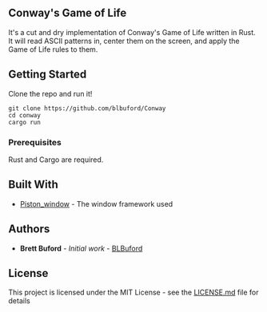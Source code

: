 ## Conway's Game of Life

It's a cut and dry implementation of Conway's Game of Life written in Rust. It will read ASCII patterns in, center them on the screen, and apply the Game of Life rules to them.

## Getting Started

Clone the repo and run it!

```
git clone https://github.com/blbuford/Conway
cd conway
cargo run
```

### Prerequisites

Rust and Cargo are required.


## Built With

* [Piston_window](https://github.com/PistonDevelopers/piston_window) - The window framework used


## Authors

* **Brett Buford** - *Initial work* - [BLBuford](https://github.com/blbuford)


## License

This project is licensed under the MIT License - see the [LICENSE.md](LICENSE.md) file for details

